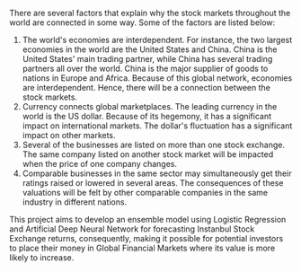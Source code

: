 There are several factors that explain why the stock markets throughout the world are connected in some way. Some of the factors are listed below:

1) The world's economies are interdependent. For instance, the two largest economies in the world are the United States and China. China is the United States' main trading partner, while China has several trading partners all over the world. China is the major supplier of goods to nations in Europe and Africa. Because of this global network, economies are interdependent. Hence, there will be a connection between the stock markets.
2) Currency connects global marketplaces. The leading currency in the world is the US dollar. Because of its hegemony, it has a significant impact on international markets. The dollar's fluctuation has a significant impact on other markets.
3) Several of the businesses are listed on more than one stock exchange. The same company listed on another stock market will be impacted when the price of one company changes.
4) Comparable businesses in the same sector may simultaneously get their ratings raised or lowered in several areas. The consequences of these valuations will be felt by other comparable companies in the same industry in different nations.
   
This project aims to develop an ensemble model using Logistic Regression and Artificial Deep Neural Network for forecasting Instanbul Stock Exchange returns, consequently, making it possible for potential investors to place their money in Global Financial Markets where its value is more likely to increase.

